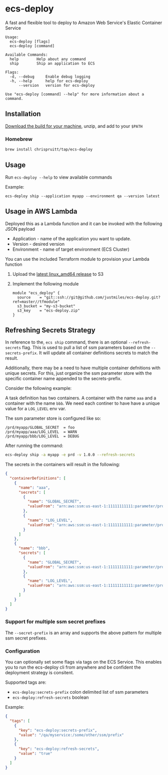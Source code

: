 # ecs-deploy

A fast and flexible tool to deploy to Amazon Web Service's Elastic Container Service

    Usage:
      ecs-deploy [flags]
      ecs-deploy [command]

    Available Commands:
      help        Help about any command
      ship        Ship an application to ECS

    Flags:
      -d, --debug     Enable debug logging
      -h, --help      help for ecs-deploy
          --version   version for ecs-deploy

    Use "ecs-deploy [command] --help" for more information about a command.

## Installation

[Download the build for your machine](https://github.com/justmiles/ecs-deploy/releases), unzip, and add to your `$PATH`

### Homebrew

```bash
brew install chrispruitt/tap/ecs-deploy
```

## Usage

Run `ecs-deploy --help` to view available commands

Example:

    ecs-deploy ship --application myapp --environment qa --version latest

## Usage in AWS Lambda

Deployed this as a Lambda function and it can be invoked with the following JSON payload

- Application - name of the application you want to update.
- Version - desired version
- Environment - name of target environment (ECS Cluster)

You can use the included Terraform module to provision your Lambda function

1.  Upload the [latest linux_amd64 release](https://github.com/justmiles/ecs-deploy/releases/latest) to S3

2.  Implement the following module

        module "ecs_deploy" {
          source    = "git::ssh://git@github.com/justmiles/ecs-deploy.git?ref=master//tfmodule"
          s3_bucket = "my-s3-bucket"
          s3_key    = "ecs-deploy.zip"
        }

## Refreshing Secrets Strategy

In reference to the, `ecs ship` command, there is an optional `--refresh-secrets` flag. This is used to pull a list of ssm parameters based on the `--secrets-prefix`. It will update all container definitions secrets to match the result.

Additionally, there may be a need to have multiple container defnitions with unique secrets. For this, just organize the ssm parameter store with the specific container name appended to the secrets-prefix.

Consider the following example:

A task definition has two containers. A container with the name `aaa` and a container with the name `bbb`. We need each continer to have have a unique value for a `LOG_LEVEL` env var.

The ssm parameter store is configured like so:

```text
/prd/myapp/GLOBAL_SECRET  = foo
/prd/myapp/aaa/LOG_LEVEL  = WARN
/prd/myapp/bbb/LOG_LEVEL  = DEBUG
```

After running the command:

```bash
ecs-deploy ship -a myapp -e prd -v 1.0.0 --refresh-secrets
```

The secrets in the containers will result in the following:

```json
{
  "containerDefinitions": [
    {
      "name": "aaa",
      "secrets": [
        {
          "name": "GLOBAL_SECRET",
          "valueFrom": "arn:aws:ssm:us-east-1:11111111111:parameter/prd/myapp/GLOBAL_SECRET"
        },
        {
          "name": "LOG_LEVEL",
          "valueFrom": "arn:aws:ssm:us-east-1:11111111111:parameter/prd/myapp/aaa/LOG_LEVEL"
        }
      ]
    },
    {
      "name": "bbb",
      "secrets": [
        {
          "name": "GLOBAL_SECRET",
          "valueFrom": "arn:aws:ssm:us-east-1:11111111111:parameter/prd/myapp/GLOBAL_SECRET"
        },
        {
          "name": "LOG_LEVEL",
          "valueFrom": "arn:aws:ssm:us-east-1:11111111111:parameter/prd/myapp/bbb/LOG_LEVEL"
        }
      ]
    }
  ]
}
```

### Support for multiple ssm secret prefixes

The `--secret-prefix` is an array and supports the above pattern for multiple ssm secret prefixes.

### Configuration

You can optionally set some flags via tags on the ECS Service. This enables you to run the ecs-deploy cli from anywhere and be confident the deployment strategy is consitent.

Supported tags are:

- `ecs-deploy:secrets-prefix` colon delimited list of ssm parameters
- `ecs-deploy:refresh-secrets` boolean

Example:

```json
{
  "tags": [
    {
      "key": "ecs-deploy:secrets-prefix",
      "value": "/qa/myservice:/some/other/ssm/prefix"
    },
    {
      "key": "ecs-deploy:refresh-secrets",
      "value": "true"
    }
  ]
}
```
